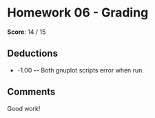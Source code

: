 Homework 06 - Grading
=====================

**Score**: 14 / 15

Deductions
----------

* -1.00 **--** Both gnuplot scripts error when run.

Comments
--------
Good work!
